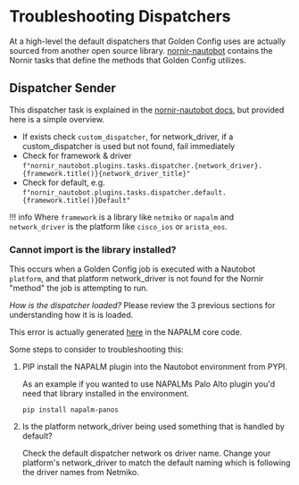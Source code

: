 # Troubleshooting Dispatchers

At a high-level the default dispatchers that Golden Config uses are actually sourced from another open source library. [nornir-nautobot](https://docs.nautobot.com/projects/nornir-nautobot/en/latest/) contains the Nornir tasks that define the methods that Golden Config utilizes.

## Dispatcher Sender

This dispatcher task is explained in the [nornir-nautobot docs](https://docs.nautobot.com/projects/nornir-nautobot/en/latest/task/task/), but provided here is a simple overview.

- If exists check `custom_dispatcher`, for network_driver, if a custom_dispatcher is used but not found, fail immediately
- Check for framework & driver `f"nornir_nautobot.plugins.tasks.dispatcher.{network_driver}.{framework.title()}{network_driver_title}"`
- Check for default, e.g. `f"nornir_nautobot.plugins.tasks.dispatcher.default.{framework.title()}Default"`

!!! info
    Where `framework` is a library like `netmiko` or `napalm` and `network_driver` is the platform like `cisco_ios` or `arista_eos`.

### Cannot import <os> is the library installed?

This occurs when a Golden Config job is executed with a Nautobot `platform`, and that platform network_driver is not found for the Nornir "method" the job is attempting to run.

_How is the dispatcher loaded?_ Please review the 3 previous sections for understanding how it is is loaded.

This error is actually generated [here](https://github.com/napalm-automation/napalm/blob/50ab9f73a2afd8c84c430e5d844e570f28adc917/napalm/base/__init__.py#L100C17-L100C17) in the NAPALM core code.

Some steps to consider to troubleshooting this:

1. PIP install the NAPALM plugin into the Nautobot environment from PYPI. 

    As an example if you wanted to use NAPALMs Palo Alto plugin you'd need that library installed in the environment.

    ```shell
    pip install napalm-panos
    ```

2. Is the platform network_driver being used something that is handled by default?

    Check the default dispatcher network os driver name. Change your platform's network_driver to match the default naming which is following the driver names from Netmiko.
